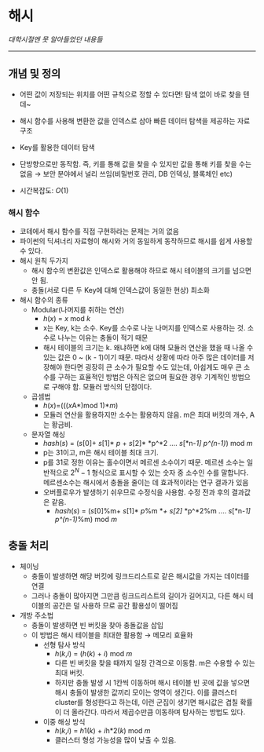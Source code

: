 # 해시
*대학시절엔 못 알아들었던 내용들*

---
## 개념 및 정의

- 어떤 값이 저장되는 위치를 어떤 규칙으로 정할 수 있다면! 탐색 없이 바로 찾을 텐데~
- 해시 함수를 사용해 변환한 값을 인덱스로 삼아 빠른 데이터 탐색을 제공하는 자료구조
- Key를 활용한 데이터 탐색

- 단방향으로만 동작함. 즉, 키를 통해 값을 찾을 수 있지만 값을 통해 키를 찾을 수는 없음 → 보안 분야에서 널리 쓰임(비밀번호 관리, DB 인덱싱, 블록체인 etc)
- 시간복잡도: $O(1)$

### 해시 함수

- 코테에서 해시 함수를 직접 구현하라는 문제는 거의 없음
- 파이썬의 딕셔너리 자료형이 해시와 거의 동일하게 동작하므로 해시를 쉽게 사용할 수 있다.
- 해시 원칙 두가지
    - 해시 함수의 변환값은 인덱스로 활용해야 하므로 해시 테이블의 크기를 넘으면 안 됨.
    - 충돌(서로 다른 두 Key에 대해 인덱스값이 동일한 현상) 최소화
- 해시 함수의 종류
    - Modular(나머지를 취하는 연산)
        - *h*(*x*) = *x* mod *k*
        - x는 Key, k는 소수. Key를 소수로 나눈 나머지를 인덱스로 사용하는 것. 소수로 나누는 이유는 충돌이 적기 때문
        - 해시 테이블의 크기는 k. 왜냐하면 k에 대해 모듈러 연산을 했을 때 나올 수 있는 값은 0 ~ (k - 1)이기 때문. 따라서 상황에 따라 아주 많은 데이터를 저장해야 한다면 굉장히 큰 소수가 필요할 수도 있는데, 아쉽게도 매우 큰 소수를 구하는 효율적인 방법은 아직은 없으며 필요한 경우 기계적인 방법으로 구해야 함. 모듈러 방식의 단점이다.
    - 곱셈법
        - *h*(*x*)=(((*x*A*)mod 1)**m*)
        - 모듈러 연산을 활용하지만 소수는 활용하지 않음. m은 최대 버킷의 개수, A는 황금비.
    - 문자열 해싱
        - *hash*(*s*) = (*s*[0]+ *s*[1]* *p* + *s*[2]* *p^*2 .... *s*[*n-*1]* *p^(n-1)*) mod *m*
        - p는 31이고, m은 해시 테이블 최대 크기.
        - p﻿를 31로 정한 이유는 홀수이면서 메르센 소수이기 때문.
        메﻿르센 소수는 일반적으로 $2^N-1$ 형식으로 표시할 수 있는 숫자 중 소수인 수를 말합니다. 메르센소수는 해시에서 충돌을 줄이는 데 효과적이라는 연구 결과가 있음
        - 오버플로우가 발생하기 쉬우므로 수정식을 사용함. 수정 전과 후의 결과값은 같음.
            - *hash*(*s*) = (*s*[0]%m+ *s*[1]* *p*%m **+ *s*[2]* *p^*2%m .... *s*[*n-*1]* *p^(n-1)*%m) mod *m*

## 충돌 처리

- 체이닝
    - 충돌이 발생하면 해당 버킷에 링크드리스트로 같은 해시값을 가지는 데이터를 연결
    - 그러나 충돌이 많아지면 그만큼 링크드리스트의 길이가 길어지고, 다른 해시 테이블의 공간은 덜 사용하 므로 공간 활용성이 떨어짐
- 개방 주소법
    - 충돌이 발생하면 빈 버킷을 찾아 충돌값을 삽입
    - 이 방법은 해시 테이블을 최대한 활용함 → 메모리 효율화
        - 선형 탐사 방식
            - *h*(*k*,*i*) = (*h*(*k*) + *i*) mod *m*
            - 다른 빈 버킷을 찾을 때까지 일정 간격으로 이동함. m은 수용할 수 있는 최대 버킷.
            - 하지만 충돌 발생 시 1칸씩 이동하며 해시 테이블 빈 곳에 값을 넣으면 해시 충돌이 발생한 값끼리 모이는 영역이 생긴다. 이를 클러스터cluster를 형성한다고 하는데, 이런 군집이 생기면 해시값은 겹칠 확률이 더 올라간다. 따라서 제곱수만큼 이동하며 탐사하는 방법도 있다.
        - 이중 해싱 방식
            - *h*(*k*,*i*) = *h*1(*k*) + *i*h*2(*k*) mod *m*
            - 클러스터 형성 가능성을 많이 낮출 수 있음.